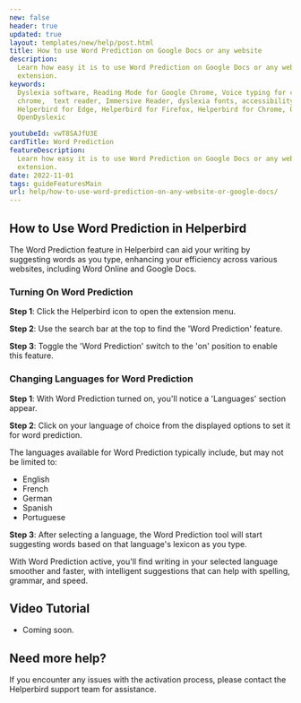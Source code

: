 ```yaml
---
new: false
header: true
updated: true
layout: templates/new/help/post.html
title: How to use Word Prediction on Google Docs or any website
description:
  Learn how easy it is to use Word Prediction on Google Docs or any website with Helperbirds browser
  extension.
keywords:
  Dyslexia software, Reading Mode for Google Chrome, Voice typing for chrome, Text to speech for
  chrome,  text reader, Immersive Reader, dyslexia fonts, accessibility software, dyslexia software,
  Helperbird for Edge, Helperbird for Firefox, Helperbird for Chrome, Opendyslexic for Chrome,
  OpenDyslexic

youtubeId: vwT8SAJfU3E
cardTitle: Word Prediction
featureDescription:
  Learn how easy it is to use Word Prediction on Google Docs or any website with Helperbirds browser
  extension.
date: 2022-11-01
tags: guideFeaturesMain
url: help/how-to-use-word-prediction-on-any-website-or-google-docs/
---
```



## How to Use Word Prediction in Helperbird

The Word Prediction feature in Helperbird can aid your writing by suggesting words as you type, enhancing your efficiency across various websites, including Word Online and Google Docs.

### Turning On Word Prediction

**Step 1**: Click the Helperbird icon to open the extension menu.

**Step 2**: Use the search bar at the top to find the 'Word Prediction' feature.

**Step 3**: Toggle the 'Word Prediction' switch to the 'on' position to enable this feature.

### Changing Languages for Word Prediction

**Step 1**: With Word Prediction turned on, you'll notice a 'Languages' section appear.

**Step 2**: Click on your language of choice from the displayed options to set it for word prediction.

The languages available for Word Prediction typically include, but may not be limited to:

- English
- French
- German
- Spanish
- Portuguese

**Step 3**: After selecting a language, the Word Prediction tool will start suggesting words based on that language's lexicon as you type.

With Word Prediction active, you'll find writing in your selected language smoother and faster, with intelligent suggestions that can help with spelling, grammar, and speed.

## Video Tutorial

- Coming soon.

## Need more help?

If you encounter any issues with the activation process, please contact the Helperbird support team for assistance.


